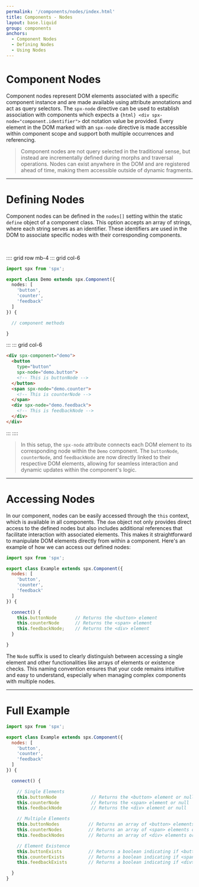 ```yaml
---
permalink: '/components/nodes/index.html'
title: Components - Nodes
layout: base.liquid
group: components
anchors:
  - Component Nodes
  - Defining Nodes
  - Using Nodes
---
```


# Component Nodes

Component nodes represent DOM elements associated with a specific component instance and are made available using attribute annotations and act as query selectors. The `spx-node` directive can be used to establish association with components which expects a `{html} <div spx-node="component.identifier">` dot notation value be provided. Every element in the DOM marked with an `spx-node` directive is made accessible within component scope and support both multiple occurrences and referencing.

> Component nodes are not query selected in the traditional sense, but instead are incrementally defined during morphs and traversal operations. Nodes can exist anywhere in the DOM and are registered ahead of time, making them accessible outside of dynamic fragments.

---

# Defining Nodes

Component nodes can be defined in the `nodes[]` setting within the static `define` object of a component class. This option accepts an array of strings, where each string serves as an identifier. These identifiers are used in the DOM to associate specific nodes with their corresponding components.

<br>

:::: grid row mb-4
::: grid col-6

<!-- prettier-ignore -->
```ts
import spx from 'spx';

export class Demo extends spx.Component({
  nodes: [
    'button',
    'counter',
    'feedback'
  ]
}) {

  // component methods

}
```

:::
::: grid col-6

<!-- prettier-ignore -->
```html
<div spx-component="demo">
  <button
    type="button"
    spx-node="demo.button">
    <!-- This is buttonNode -->
  </button>
  <span spx-node="demo.counter">
    <!-- This is counterNode -->
  </span>
  <div spx-node="demo.feedback">
    <!-- This is feedbackNode -->
  </div>
</div>
```

:::
::::

> In this setup, the `spx-node` attribute connects each DOM element to its corresponding node within the `Demo` component. The `buttonNode`, `counterNode`, and `feedbackNode` are now directly linked to their respective DOM elements, allowing for seamless interaction and dynamic updates within the component's logic.

---

# Accessing Nodes

In our component, nodes can be easily accessed through the `this` context, which is available in all components. The `dom` object not only provides direct access to the defined nodes but also includes additional references that facilitate interaction with associated elements. This makes it straightforward to manipulate DOM elements directly from within a component. Here's an example of how we can access our defined nodes:

<!-- prettier-ignore -->
```js
import spx from 'spx';

export class Example extends spx.Component({
  nodes: [
    'button',
    'counter',
    'feedback'
  ]
}) {

  connect() {
    this.buttonNode       // Returns the <button> element
    this.counterNode      // Returns the <span> element
    this.feedbackNode;    // Returns the <div> element
  }

}
```

The `Node` suffix is used to clearly distinguish between accessing a single element and other functionalities like arrays of elements or existence checks. This naming convention ensures that your code remains intuitive and easy to understand, especially when managing complex components with multiple nodes.

---

# Full Example

<!-- prettier-ignore -->
```js
import spx from 'spx';

export class Example extends spx.Component({
  nodes: [
    'button',
    'counter',
    'feedback'
  ]
}) {

  connect() {

    // Single Elements
    this.buttonNode             // Returns the <button> element or null
    this.counterNode            // Returns the <span> element or null
    this.feedbackNode           // Returns the <div> element or null

    // Multiple Elements
    this.buttonNodes           // Returns an array of <button> elements or []
    this.counterNodes          // Returns an array of <span> elements or []
    this.feedbackNodes         // Returns an array of <div> elements or []

    // Element Existence
    this.buttonExists          // Returns a boolean indicating if <button> exists
    this.counterExists         // Returns a boolean indicating if <span> exists
    this.feedbackExists        // Returns a boolean indicating if <div> exists

  }
}
```
